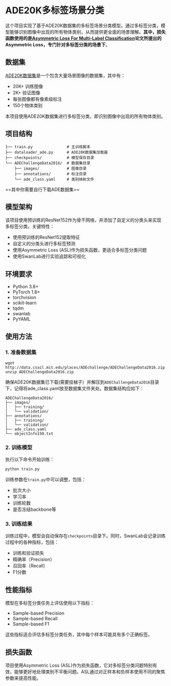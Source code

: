 # ADE20K多标签场景分类

这个项目实现了基于ADE20K数据集的多标签场景分类模型。通过多标签分类，模型能够识别图像中出现的所有物体类别，从而提供更全面的场景理解。**其中，损失函数使用的是[Asymmetric Loss For Multi-Label Classification](https://arxiv.org/abs/2009.14119)论文所提出的Asymmetric Loss，专门针对多标签分类的场景下**。


## 数据集

[ADE20K数据集](https://groups.csail.mit.edu/vision/datasets/ADE20K/)是一个包含大量场景图像的数据集，其中有：
- 20K+ 训练图像
- 2K+ 验证图像
- 每张图像都有像素级标注
- 150个物体类别

本项目使用ADE20K数据集进行多标签分类，即识别图像中出现的所有物体类别。

## 项目结构

```
├── train.py               # 主训练脚本
├── dataloader_ade.py      # ADE20K数据集加载器
├── checkpoints/           # 模型保存目录
└── ADEChallengeData2016/  # 数据集目录
    ├── images/            # 图像目录
    ├── annotations/       # 标注目录
    └── ade_class.yaml     # 类别映射文件
```
==其中你需要自行下载ADE数据集==
## 模型架构

该项目使用预训练的ResNet152作为骨干网络，并添加了自定义的分类头来实现多标签分类。关键特性：

- 使用预训练的ResNet152提取特征
- 自定义的分类头进行多标签预测
- 使用Asymmetric Loss (ASL)作为损失函数，更适合多标签分类问题
- 使用SwanLab进行实验追踪和可视化

## 环境要求

- Python 3.8+
- PyTorch 1.8+
- torchvision
- scikit-learn
- tqdm
- swanlab
- PyYAML

## 使用方法

### 1. 准备数据集
```shell
wget http://data.csail.mit.edu/places/ADEchallenge/ADEChallengeData2016.zip
unzip ADEChallengeData2016.zip
```
确保ADE20K数据集已下载(需要挂梯子）并解压到`ADEChallengeData2016`目录下，记得将ade_class.yaml放至数据集文件夹处。数据集结构应如下：

```
ADEChallengeData2016/
├── images/
│   ├── training/
│   └── validation/
├── annotations/
│   ├── training/
│   └── validation/
├── ade_class.yaml
└── objectInfo150.txt
```

### 2. 训练模型

执行以下命令开始训练：

```bash
python train.py
```

训练参数在`train.py`中可以调整，包括：
- 批次大小
- 学习率
- 训练轮数
- 是否冻结backbone等

### 3. 训练结果

训练过程中，模型会自动保存在`checkpoints`目录下。同时，SwanLab会记录训练过程中的各种指标，包括：
- 训练和验证损失
- 精确率（Precision）
- 召回率（Recall）
- F1分数

## 性能指标

模型在多标签分类任务上评估使用以下指标：
- Sample-based Precision
- Sample-based Recall
- Sample-based F1

这些指标适合评估多标签分类任务，其中每个样本可能具有多个正确标签。

## 损失函数

项目使用Asymmetric Loss (ASL)作为损失函数，它对多标签分类问题特别有效，能够更好地处理类别不平衡问题。ASL通过对正样本和负样本使用不同的聚焦参数来提高性能。 

